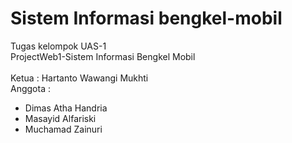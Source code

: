 # Sistem Informasi bengkel-mobil
Tugas kelompok UAS-1
</br>
ProjectWeb1-Sistem Informasi Bengkel Mobil
</br>
</br>
Ketua : Hartanto Wawangi Mukhti
</br>
Anggota : </br>
- Dimas Atha Handria</br>
- Masayid Alfariski</br>
- Muchamad Zainuri
